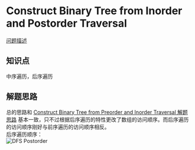 # Construct Binary Tree from Inorder and Postorder Traversal

[问题描述](https://leetcode.com/problems/construct-binary-tree-from-inorder-and-postorder-traversal/description/)

## 知识点

中序遍历，后序遍历

## 解题思路

总的思路和 [Construct Binary Tree from Preorder and Inorder Traversal 解题思路](https://gitee.com/bingzhong-project/leetcode/blob/master/solution/construct-binary-tree-from-preorder-and-inorder-traversal/solutions.md) 基本一致，只不过根据后序遍历的特性更改了数组的访问顺序。而后序遍历的访问顺序刚好与前序遍历的访问顺序相反。  
后序遍历顺序：  
![DFS Postorder](https://bingzhong-project.gitee.io/public/pictures/dfs-postorder.png)
